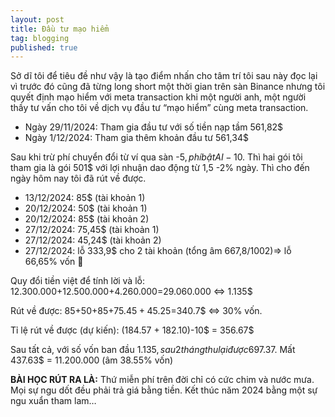 ```yaml
---
layout: post
title: Đầu tư mạo hiểm
tag: blogging
published: true
---
```


Sở dĩ tôi để tiêu đề như vậy là tạo điểm nhấn cho tâm trí tôi sau này đọc lại vì trước đó cũng đã từng long short  một thời gian trên sàn Binance nhưng tôi quyết định mạo hiểm với meta transaction khi một người anh, một người thầy tư vấn cho tôi về dịch vụ đầu tư “mạo hiểm” cùng meta transaction.

- Ngày 29/11/2024: Tham gia đầu tư với số tiền nạp tầm 561,82$
- Ngày 1/12/2024: Tham gia thêm khoản đầu tư 561,34$

Sau khi trừ phí chuyển đổi từ ví qua sàn -5$, phí bật AI -10$. Thì hai gói tôi tham gia là gói 501$ với lợi nhuận dao động từ 1,5 -2% ngày. Thì cho đến ngày hôm nay tôi đã rút về được.

- 13/12/2024: 85$ (tài khoản 1)
- 20/12/2024: 50$ (tài khoản 1)
- 20/12/2024: 85$ (tài khoản 2)
- 27/12/2024: 75,45$ (tài khoản 1)
- 27/12/2024: 45,24$ (tài khoản 2)
- 27/12/2024: lỗ 333,9$ cho 2 tài khoản (tổng âm 667,8$/1002$)⇒ lỗ 66,65% vốn 🥴

Quy đổi tiền việt để tính lời và lỗ:  12.300.000+12.500.000+4.260.000=29.060.000 <=> 1.135$

Rút về được: 85$+50$+85$+75.45+45.25$=340.7$ <=> 30% vốn.

Tỉ lệ rút về được (dự kiến): (184.57 + 182.10)-10$ = 356.67$

Sau tất cả, với số vốn ban đầu 1.135$, sau 2 tháng thu lại được 697.37$. Mất 437.63$ = 11.200.000 (âm 38.55% vốn)

**BÀI HỌC RÚT RA LÀ:** Thứ miễn phí trên đời chỉ có cức chim và nước mưa. Mọi sự ngu dốt đều phải trả giá bằng tiền.
Kết thúc năm 2024 bằng một sự ngu xuẩn tham lam…

